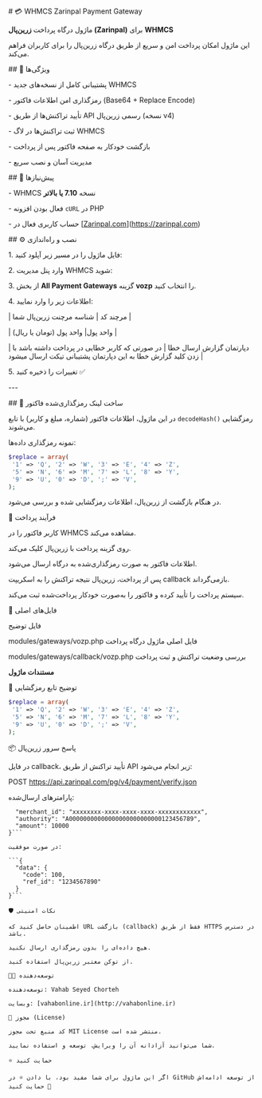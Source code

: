 \# 💳 WHMCS Zarinpal Payment Gateway

ماژول درگاه پرداخت **زرین‌پال (Zarinpal)** برای **WHMCS**  

این ماژول امکان پرداخت امن و سریع از طریق درگاه زرین‌پال را برای کاربران فراهم می‌کند.

\## 🚀 ویژگی‌ها

\- پشتیبانی کامل از نسخه‌های جدید WHMCS  

\- رمزگذاری امن اطلاعات فاکتور (Base64 + Replace Encode)  

\- تأیید تراکنش‌ها از طریق API رسمی زرین‌پال (نسخه v4)  

\- ثبت تراکنش‌ها در لاگ WHMCS  

\- بازگشت خودکار به صفحه فاکتور پس از پرداخت  

\- مدیریت آسان و نصب سریع

\## 🧩 پیش‌نیازها

\- WHMCS نسخه **7.10 یا بالاتر**  

\- فعال بودن افزونه `cURL` در PHP  

\- حساب کاربری فعال در \[[Zarinpal.com](http://Zarinpal.com)\](<https://zarinpal.com>)

\## ⚙️ نصب و راه‌اندازی

1\. فایل ماژول را در مسیر زیر آپلود کنید:

2\. وارد پنل مدیریت WHMCS شوید:

3\. از بخش **All Payment Gateways** گزینه **vozp** را انتخاب کنید.

4\. اطلاعات زیر را وارد نمایید:

| مرچند کد | شناسه مرچنت زرین‌پال شما |

| واحد پول| واحد پول (تومان یا ریال) |

| دپارتمان گزارش ارسال خطا | در صورتی که کاربر خطایی در پرداخت داشته باشد با زدن کلید گزارش خطا به این دپارتمان پشتیبانی تیکت ارسال میشود |

5\. تغییرات را ذخیره کنید ✅

\---

\## 🔑 ساخت لینک رمزگذاری‌شده فاکتور

در این ماژول، اطلاعات فاکتور (شماره، مبلغ و کاربر) با تابع `decodeHash()` رمزگشایی می‌شوند.

نمونه رمزگذاری داده‌ها:

```php
$replace = array(
 '1' => 'Q', '2' => 'W', '3' => 'E', '4' => 'Z',
 '5' => 'N', '6' => 'M', '7' => 'L', '8' => 'Y',
 '9' => 'U', '0' => 'D', ';' => 'V',
);
```

در هنگام بازگشت از زرین‌پال، اطلاعات رمزگشایی شده و بررسی می‌شود.

🔁 فرآیند پرداخت

کاربر فاکتور را در WHMCS مشاهده می‌کند.

روی گزینه پرداخت با زرین‌پال کلیک می‌کند.

اطلاعات فاکتور به صورت رمزگذاری‌شده به درگاه ارسال می‌شود.

پس از پرداخت، زرین‌پال نتیجه تراکنش را به اسکریپت callback بازمی‌گرداند.

سیستم پرداخت را تأیید کرده و فاکتور را به‌صورت خودکار پرداخت‌شده ثبت می‌کند.

📄 فایل‌های اصلی

فایل	توضیح

modules/gateways/vozp.php	فایل اصلی ماژول درگاه پرداخت

modules/gateways/callback/vozp.php	بررسی وضعیت تراکنش و ثبت پرداخت

**مستندات ماژول**

🧠 توضیح تابع رمزگشایی

```php
$replace = array(
 '1' => 'Q', '2' => 'W', '3' => 'E', '4' => 'Z',
 '5' => 'N', '6' => 'M', '7' => 'L', '8' => 'Y',
 '9' => 'U', '0' => 'D', ';' => 'V',
);
```

📦 پاسخ سرور زرین‌پال

در فایل callback، تأیید تراکنش از طریق API زیر انجام می‌شود:

POST <https://api.zarinpal.com/pg/v4/payment/verify.json>

پارامترهای ارسال‌شده:

```{
  "merchant_id": "xxxxxxxx-xxxx-xxxx-xxxx-xxxxxxxxxxxx",
  "authority": "A00000000000000000000000000123456789",
  "amount": 10000
}```

در صورت موفقیت:

```{
  "data": {
    "code": 100,
    "ref_id": "1234567890"
  }
}```

🛡️ نکات امنیتی

اطمینان حاصل کنید که URL بازگشت (callback) فقط از طریق HTTPS در دسترس باشد.

هیچ داده‌ای را بدون رمزگذاری ارسال نکنید.

از توکن معتبر زرین‌پال استفاده کنید.

👨‍💻 توسعه‌دهنده

توسعه‌دهنده: Vahab Seyed Chorteh

وبسایت: [vahabonline.ir](http://vahabonline.ir)

📜 مجوز (License)

کد منبع تحت مجوز MIT License منتشر شده است.

شما می‌توانید آزادانه آن را ویرایش، توسعه و استفاده نمایید.

⭐ حمایت کنید

اگر این ماژول برای شما مفید بود، با دادن ⭐ در GitHub از توسعه ادامه‌اش حمایت کنید 💙
